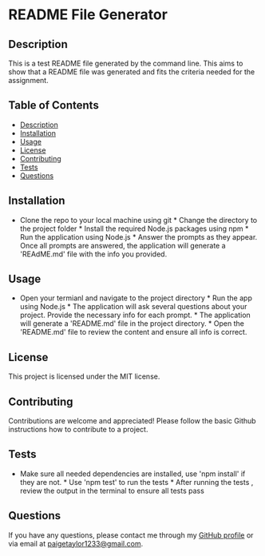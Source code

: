 # README File Generator

## Description
This is a test README file generated by the command line. This aims to show that a README file was generated and fits the criteria needed for the assignment.

## Table of Contents
- [Description](#description)
- [Installation](#installation)
- [Usage](#usage)
- [License](#license)
- [Contributing](#contributing)
- [Tests](#tests)
- [Questions](#questions)

## Installation
* Clone the repo to your local machine using git * Change the directory to the project folder * Install the required Node.js packages  using npm * Run the application using Node.js * Answer the prompts as they appear. Once all prompts are answered, the application will generate a 'REAdME.md' file with the info you provided.

## Usage
* Open your termianl and navigate to the project directory * Run the app using Node.js * The application will ask several questions about your project. Provide the necessary info for each prompt. * The application will generate a 'README.md' file in the project directory. * Open the 'README.md' file to review the content and ensure all info is correct.

## License
This project is licensed under the MIT license.

## Contributing
Contributions are welcome and appreciated! Please follow the basic Github instructions how to contribute to a project. 

## Tests
* Make sure all needed dependencies are installed, use 'npm install' if they are not. * Use 'npm test' to run the tests * After running the tests , review the output in the terminal to ensure all tests pass

## Questions
If you have any questions, please contact me through my [GitHub profile](https://github.com/PaigeC001) or via email at paigetaylor1233@gmail.com.
